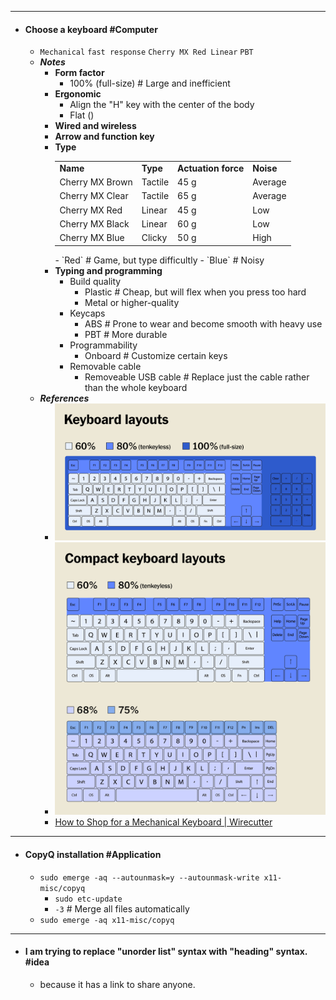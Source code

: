 - ---
- #### Choose a keyboard #Computer
	- `Mechanical` `fast response` `Cherry MX Red Linear` `PBT`
	- ***Notes***
		- **Form factor**
			- 100% (full-size) # Large and inefficient
		- **Ergonomic**
			- Align the "H" key with the center of the body
			- Flat ()
		- **Wired and wireless**
		- **Arrow and function key**
		- **Type**
		  <table><tbody><tr><td><strong>Name</strong></td><td><strong>Type</strong></td><td><strong>Actuation force</strong></td><td><strong>Noise</strong></td></tr><tr><td>Cherry MX Brown</td><td>Tactile</td><td>45 g</td><td>Average</td></tr><tr><td>Cherry MX Clear</td><td>Tactile</td><td>65 g</td><td>Average</td></tr><tr><td>Cherry MX Red</td><td>Linear</td><td>45 g</td><td>Low</td></tr><tr><td>Cherry MX Black</td><td>Linear</td><td>60 g</td><td>Low</td></tr><tr><td>Cherry MX Blue</td><td>Clicky</td><td>50 g</td><td>High</td></tr></tbody></table>
			- `Red` # Game, but type difficultly
			- `Blue` # Noisy
		- **Typing and programming**
			- Build quality
				- Plastic # Cheap, but will flex when you press too hard
				- Metal or higher-quality
			- Keycaps
				- ABS # Prone to wear and become smooth with heavy use
				- PBT # More durable
			- Programmability
				- Onboard # Customize certain keys
			- Removable cable
				- Removeable USB cable # Replace just the cable rather than the whole keyboard
	- ***References***
		- ![Keyboard layouts](../assets/20210527_mech-keyboard_layout.webp)
		- ![Compact keyboard layouts](../assets/20210527_mech-keyboard_compactlayout.webp)
		- [How to Shop for a Mechanical Keyboard | Wirecutter](https://www.nytimes.com/wirecutter/blog/how-to-shop-for-a-mechanical-keyboard/)
- ---
- #### CopyQ installation #Application
	- `sudo emerge -aq --autounmask=y --autounmask-write x11-misc/copyq`
		- `sudo etc-update`
		- `-3` # Merge all files automatically
	- `sudo emerge -aq x11-misc/copyq`
- ---
- #### I am trying to replace "unorder list" syntax with "heading" syntax. #idea
	- because it has a link to share anyone.